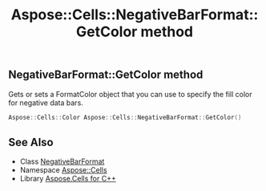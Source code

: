 ﻿---
title: Aspose::Cells::NegativeBarFormat::GetColor method
linktitle: GetColor
second_title: Aspose.Cells for C++ API Reference
description: 'Aspose::Cells::NegativeBarFormat::GetColor method. Gets or sets a FormatColor object that you can use to specify the fill color for negative data bars in C++.'
type: docs
weight: 1000
url: /cpp/aspose.cells/negativebarformat/getcolor/
---
## NegativeBarFormat::GetColor method


Gets or sets a FormatColor object that you can use to specify the fill color for negative data bars.

```cpp
Aspose::Cells::Color Aspose::Cells::NegativeBarFormat::GetColor()
```

## See Also

* Class [NegativeBarFormat](../)
* Namespace [Aspose::Cells](../../)
* Library [Aspose.Cells for C++](../../../)
